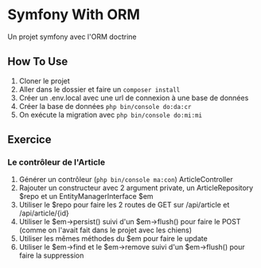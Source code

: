 # Symfony With ORM
Un projet symfony avec l'ORM doctrine

## How To Use
1. Cloner le projet
2. Aller dans le dossier et faire un `composer install`
3. Créer un .env.local avec une url de connexion à une base de données
4. Créer la base de données `php bin/console do:da:cr`
5. On exécute la migration avec `php bin/console do:mi:mi`

## Exercice
### Le contrôleur de l'Article
1. Générer un contrôleur (`php bin/console ma:con`) ArticleController
2. Rajouter un constructeur avec 2 argument private, un ArticleRepository $repo et un EntityManagerInterface $em
3. Utiliser le $repo pour faire les 2 routes de GET sur /api/article et /api/article/{id}
4. Utiliser le $em->persist() suivi d'un $em->flush() pour faire le POST (comme on l'avait fait dans le projet avec les chiens)
5. Utiliser les mêmes méthodes du $em pour faire le update
6. Utiliser le $em->find et le $em->remove suivi d'un $em->flush() pour faire la suppression